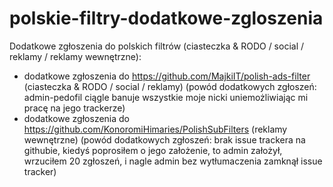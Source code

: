 # polskie-filtry-dodatkowe-zgloszenia
Dodatkowe zgłoszenia do polskich filtrów (ciasteczka &amp; RODO / social / reklamy / reklamy wewnętrzne):
- dodatkowe zgłoszenia do https://github.com/MajkiIT/polish-ads-filter (ciasteczka &amp; RODO / social / reklamy) (powód dodatkowych zgłoszeń: admin-pedofil ciągle banuje wszystkie moje nicki uniemożliwiając mi pracę na jego trackerze)
- dodatkowe zgłoszenia do https://github.com/KonoromiHimaries/PolishSubFilters (reklamy wewnętrzne) (powód dodatkowych zgłoszeń: brak issue trackera na githubie, kiedyś poprosiłem o jego założenie, to admin założył, wrzuciłem 20 zgłoszeń, i nagle admin bez wytłumaczenia zamknął issue tracker)
